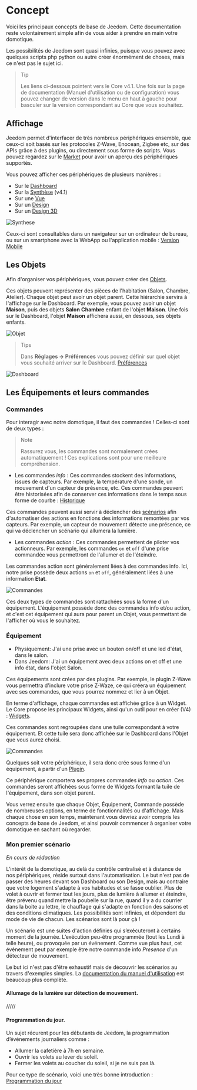 # Concept

Voici les principaux concepts de base de Jeedom. Cette documentation reste volontairement simple afin de vous aider à prendre en main votre domotique.

Les possibilités de Jeedom sont quasi infinies, puisque vous pouvez avec quelques scripts php python ou autre créer énormément de choses, mais ce n'est pas le sujet ici.

> Tip
>
> Les liens ci-dessous pointent vers le Core v4.1. Une fois sur la page de documentation (Manuel d'utilisation ou de configuration) vous pouvez changer de version dans le menu en haut à gauche pour basculer sur la version correspondant au Core que vous souhaitez.

## Affichage

Jeedom permet d'interfacer de très nombreux périphériques ensemble, que ceux-ci soit basés sur les protocoles Z-Wave, Enocean, Zigbee etc, sur des APIs grâce à des plugins, ou directement sous forme de scripts. Vous pouvez regardez sur le [Market](https://market.jeedom.com/) pour avoir un aperçu des périphériques supportés.

Vous pouvez afficher ces périphériques de plusieurs manières :

- Sur le [Dashboard](/fr_FR/core/4.1/dashboard)
- Sur la [Synthèse](/fr_FR/core/4.1/overview) (v4.1)
- Sur une [Vue](/fr_FR/core/4.1/view)
- Sur un [Design](/fr_FR/core/4.1/design)
- Sur un [Design 3D](/fr_FR/core/4.1/design3d)

![Synthese](images/concept-synthese.jpg)

Ceux-ci sont consultables dans un navigateur sur un ordinateur de bureau, ou sur un smartphone avec la WebApp ou l'application mobile : [Version Mobile](/fr_FR/mobile/index")

## Les Objets

Afin d'organiser vos périphériques, vous pouvez créer des [Objets](/fr_FR/core/4.1/object).

Ces objets peuvent représenter des pièces de l'habitation (Salon, Chambre, Atelier). Chaque objet peut avoir un objet parent. Cette hiérarchie servira à l'affichage sur le Dashboard. Par exemple, vous pouvez avoir un objet **Maison**, puis des objets **Salon** **Chambre** enfant de l'objet **Maison**. Une fois sur le Dashboard, l'objet **Maison** affichera aussi, en dessous, ses objets enfants.

![Objet](images/concept-objet.jpg)

> Tips
>
> Dans **Réglages → Préférences** vous pouvez définir sur quel objet vous souhaité arriver sur le Dashboard. [Préférences](/fr_FR/core/4.1/profils)

![Dashboard](images/concept-dashboard.jpg)

## Les Équipements et leurs commandes

### Commandes

Pour interagir avec notre domotique, il faut des commandes ! Celles-ci sont de deux types :

> Note
>
> Rassurez vous, les commandes sont normalement crées automatiquement ! Ces explications sont pour une meilleure compréhension.

- Les commandes *info* :
Ces commandes stockent des informations, issues de capteurs. Par exemple, la température d'une sonde, un mouvement d'un capteur de présence, etc.
Ces commandes peuvent être historisées afin de conserver ces informations dans le temps sous forme de courbe : [Historique](/fr_FR/core/4.1/history)

Ces commandes peuvent aussi servir à déclencher des [scénarios](/fr_FR/core/4.1/scenario) afin d'automatiser des actions en fonctions des informations remontées par vos capteurs. Par exemple, un capteur de mouvement détecte une présence, ce qui va déclencher un scénario qui allumera la lumière.

- Les commandes *action* :
Ces commandes permettent de piloter vos actionneurs. Par exemple, les commandes ``on`` et ``off`` d'une prise commandée vous permettront de l'allumer et de l'éteindre.

Les commandes action sont généralement liées à des commandes info. Ici, notre prise possède deux actions ``on`` et ``off``, généralement liées à une information **Etat**.

![Commandes](images/concept-commands.jpg)

Ces deux types de commandes sont rattachées sous la forme d'un équipement. L'équipement possède donc des commandes info et/ou action, et c'est cet équipement qui aura pour parent un Objet, vous permettant de l'afficher où vous le souhaitez.

### Équipement

- Physiquement: J'ai une prise avec un bouton on/off et une led d'état, dans le salon.
- Dans Jeedom: J'ai un équipement avec deux actions on et off et une info état, dans l'objet Salon.

Ces équipements sont crées par des plugins. Par exemple, le plugin Z-Wave vous permettra d'inclure votre prise Z-Waze, ce qui créera un équipement avec ses commandes, que vous pourrez nommez et lier à un Objet.

En terme d'affichage, chaque commandes est affichée grâce à un Widget. Le Core propose les principaux Widgets, ainsi qu'un outil pour en créer (V4) : [Widgets](/fr_FR/core/4.1/widgets).

Ces commandes sont regroupées dans une tuile correspondant à votre équipement. Et cette tuile sera donc affichée sur le Dashboard dans l'Objet que vous aurez choisi.

![Commandes](images/concept-equipment.jpg)

Quelques soit votre périphérique, il sera donc crée sous forme d'un équipement, à partir d'un [Plugin](/fr_FR/core/4.1/plugin).

Ce périphérique comportera ses propres commandes *info* ou *action*. Ces commandes seront affichées sous forme de Widgets formant la tuile de l'équipement, dans son objet parent.

Vous verrez ensuite que chaque Objet, Équipement, Commande possède de nombreuses options, en terme de fonctionnalités ou d'affichage. Mais chaque chose en son temps, maintenant vous devriez avoir compris les concepts de base de Jeedom, et ainsi pouvoir commencer à organiser votre domotique en sachant où regarder.

### Mon premier scénario

*En cours de rédaction*

L’intérêt de la domotique, au delà du contrôle centralisé et à distance de nos périphériques, réside surtout dans l'automatisation. Le but n'est pas de passer des heures devant son Dashboard ou son Design, mais au contraire que votre logement s'adapte à vos habitudes et se fasse oublier. Plus de volet à ouvrir et fermer tout les jours, plus de lumière à allumer et éteindre, être prévenu quand mettre la poubelle sur la rue, quand il y a du courrier dans la boite au lettre, le chauffage qui s'adapte en fonction des saisons et des conditions climatiques. Les possibilités sont infinies, et dépendent du mode de vie de chacun. Les scénarios sont là pour çà !

Un scénario est une suites d'action définies qui s’exécuteront à certains moment de la journée. L’exécution peu-être programmée (tout les Lundi à telle heure), ou provoquée par un événement. Comme vue plus haut, cet événement peut par exemple être notre commande info *Presence* d'un détecteur de mouvement.

Le but ici n'est pas d'être exhaustif mais de découvrir les scénarios au travers d'exemples simples. La [documentation du manuel d'utilisation](/fr_FR/core/4.1/scenario) est beaucoup plus complète.


#### Allumage de la lumière sur détection de mouvement.

/////


#### Programmation du jour.

Un sujet récurent pour les débutants de Jeedom, la programmation d’événements journaliers comme :

- Allumer la cafetière à 7h en semaine.
- Ouvrir les volets au lever du soleil.
- Fermer les volets au coucher du soleil, si je ne suis pas là.

Pour ce type de scénario, voici une très bonne introduction : [Programmation du jour](https://kiboost.github.io/jeedom_docs/jeedomV4Tips/Tutos/ProgDuJour/fr_FR/)


